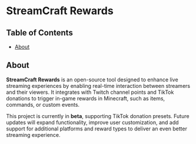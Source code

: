 # StreamCraft Rewards  

## Table of Contents

- [About](#about)

## About <a name = "about"></a>

**StreamCraft Rewards** is an open-source tool designed to enhance live streaming experiences by enabling real-time interaction between streamers and their viewers. It integrates with Twitch channel points and TikTok donations to trigger in-game rewards in Minecraft, such as items, commands, or custom events.

This project is currently in **beta**, supporting TikTok donation presets. Future updates will expand functionality, improve user customization, and add support for additional platforms and reward types to deliver an even better streaming experience.
